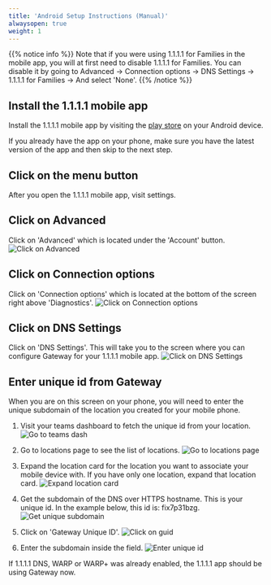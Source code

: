 ```yaml
---
title: 'Android Setup Instructions (Manual)'
alwaysopen: true
weight: 1
---
```


{{% notice info %}} Note that if you were using 1.1.1.1 for Families in the mobile app, you will at first need to disable 1.1.1.1 for Families. You can disable it by going to Advanced -> Connection options -> DNS Settings -> 1.1.1.1 for Families -> And select 'None'. {{% /notice %}}

## Install the 1.1.1.1 mobile app

Install the 1.1.1.1 mobile app by visiting the [play store](https://play.google.com/store/apps/details?id=com.cloudflare.onedotonedotonedotone) on your Android device.

If you already have the app on your phone, make sure you have the latest version of the app and then skip to the next step.

## Click on the menu button

After you open the 1.1.1.1 mobile app, visit settings.

## Click on Advanced

Click on 'Advanced' which is located under the 'Account' button.
![Click on Advanced](/media/android-click-on-advanced.png)

## Click on Connection options

Click on 'Connection options' which is located at the bottom of the screen right above 'Diagnostics'.
![Click on Connection options](/media/android-click-on-connection-options.png)

## Click on DNS Settings

Click on 'DNS Settings'. This will take you to the screen where you can configure Gateway for your 1.1.1.1 mobile app.
![Click on DNS Settings](/media/android-click-on-dns-settings.png)

## Enter unique id from Gateway

When you are on this screen on your phone, you will need to enter the unique subdomain of the location you created for your mobile phone.

1. Visit your teams dashboard to fetch the unique id from your location.
   ![Go to teams dash](/media/go-to-teams-dashboard.png)

2. Go to locations page to see the list of locations.
   ![Go to locations page](/media/go-to-locations-page.png)

3. Expand the location card for the location you want to associate your mobile device with. If you have only one location, expand that location card.
   ![Expand location card](/media/expand-location-card.png)

4. Get the subdomain of the DNS over HTTPS hostname. This is your unique id. In the example below, this id is: fix7p31bzg.
   ![Get unique subdomain](/media/unique-gateway-id.png)

5. Click on 'Gateway Unique ID'.
   ![Click on guid](/media/android-click-on-guid.png)

6. Enter the subdomain inside the field.
   ![Enter unique id](/media/android-enter-unique-id.png)

If 1.1.1.1 DNS, WARP or WARP+ was already enabled, the 1.1.1.1 app should be using Gateway now.
